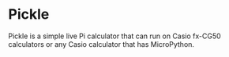 # Pickle
Pickle is a simple live Pi calculator that can run on Casio fx-CG50 calculators or any Casio calculator that has MicroPython.